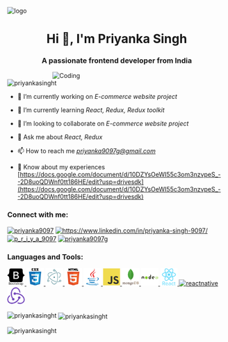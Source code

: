 ![logo]()
<h1 align="center">Hi 👋, I'm Priyanka Singh</h1>
<h3 align="center">A passionate frontend developer from India</h3>
<img  alt="Coding" align="right" width="400" src="https://mir-s3-cdn-cf.behance.net/project_modules/disp/601014116770475.6068beff4640a.gif">

<p align="left"> <img src="https://komarev.com/ghpvc/?username=priyankasinght&label=Profile%20views&color=0e75b6&style=flat" alt="priyankasinght" /> </p>

- 🔭 I’m currently working on *E-commerce website project*

- 🌱 I’m currently learning *React, Redux, Redux toolkit*

- 👯 I’m looking to collaborate on *E-commerce website project*

- 💬 Ask me about *React, Redux*

- 📫 How to reach me *priyanka9097g@gmail.com*

- 📄 Know about my experiences [https://docs.google.com/document/d/10DZYsOeWI55c3om3nzvpeS_--2D8uoQDWnf0tt186HE/edit?usp=drivesdk](https://docs.google.com/document/d/10DZYsOeWI55c3om3nzvpeS_--2D8uoQDWnf0tt186HE/edit?usp=drivesdk)

<h3 align="left">Connect with me:</h3>
<p align="left">
<a href="https://twitter.com/priyanka9097" target="blank"><img align="center" src="https://raw.githubusercontent.com/rahuldkjain/github-profile-readme-generator/master/src/images/icons/Social/twitter.svg" alt="priyanka9097" height="30" width="40" /></a>
<a href="https://linkedin.com/in/https://www.linkedin.com/in/priyanka-singh-9097/" target="blank"><img align="center" src="https://raw.githubusercontent.com/rahuldkjain/github-profile-readme-generator/master/src/images/icons/Social/linked-in-alt.svg" alt="https://www.linkedin.com/in/priyanka-singh-9097/" height="30" width="40" /></a>
<a href="https://instagram.com/p_r_i_y_a_9097" target="blank"><img align="center" src="https://raw.githubusercontent.com/rahuldkjain/github-profile-readme-generator/master/src/images/icons/Social/instagram.svg" alt="p_r_i_y_a_9097" height="30" width="40" /></a>
<a href="https://www.hackerearth.com/priyanka9097g" target="blank"><img align="center" src="https://raw.githubusercontent.com/rahuldkjain/github-profile-readme-generator/master/src/images/icons/Social/hackerearth.svg" alt="priyanka9097g" height="30" width="40" /></a>
</p>

<h3 align="left">Languages and Tools:</h3>
<p align="left"> <a href="https://getbootstrap.com" target="_blank" rel="noreferrer"> <img src="https://raw.githubusercontent.com/devicons/devicon/master/icons/bootstrap/bootstrap-plain-wordmark.svg" alt="bootstrap" width="40" height="40"/> </a> <a href="https://www.w3schools.com/css/" target="_blank" rel="noreferrer"> <img src="https://raw.githubusercontent.com/devicons/devicon/master/icons/css3/css3-original-wordmark.svg" alt="css3" width="40" height="40"/> </a> <a href="https://www.electronjs.org" target="_blank" rel="noreferrer"> <img src="https://raw.githubusercontent.com/devicons/devicon/master/icons/electron/electron-original.svg" alt="electron" width="40" height="40"/> </a> <a href="https://www.w3.org/html/" target="_blank" rel="noreferrer"> <img src="https://raw.githubusercontent.com/devicons/devicon/master/icons/html5/html5-original-wordmark.svg" alt="html5" width="40" height="40"/> </a> <a href="https://www.java.com" target="_blank" rel="noreferrer"> <img src="https://raw.githubusercontent.com/devicons/devicon/master/icons/java/java-original.svg" alt="java" width="40" height="40"/> </a> <a href="https://developer.mozilla.org/en-US/docs/Web/JavaScript" target="_blank" rel="noreferrer"> <img src="https://raw.githubusercontent.com/devicons/devicon/master/icons/javascript/javascript-original.svg" alt="javascript" width="40" height="40"/> </a> <a href="https://www.mongodb.com/" target="_blank" rel="noreferrer"> <img src="https://raw.githubusercontent.com/devicons/devicon/master/icons/mongodb/mongodb-original-wordmark.svg" alt="mongodb" width="40" height="40"/> </a> <a href="https://nodejs.org" target="_blank" rel="noreferrer"> <img src="https://raw.githubusercontent.com/devicons/devicon/master/icons/nodejs/nodejs-original-wordmark.svg" alt="nodejs" width="40" height="40"/> </a> <a href="https://reactjs.org/" target="_blank" rel="noreferrer"> <img src="https://raw.githubusercontent.com/devicons/devicon/master/icons/react/react-original-wordmark.svg" alt="react" width="40" height="40"/> </a> <a href="https://reactnative.dev/" target="_blank" rel="noreferrer"> <img src="https://reactnative.dev/img/header_logo.svg" alt="reactnative" width="40" height="40"/> </a> <a href="https://redux.js.org" target="_blank" rel="noreferrer"> <img src="https://raw.githubusercontent.com/devicons/devicon/master/icons/redux/redux-original.svg" alt="redux" width="40" height="40"/> </a> </p>

<p><img align="left" src="https://github-readme-stats.vercel.app/api/top-langs?username=priyankasinght&show_icons=true&locale=en&layout=compact" alt="priyankasinght" /></p>

<p>&nbsp;<img align="center" src="https://github-readme-stats.vercel.app/api?username=priyankasinght&show_icons=true&locale=en" alt="priyankasinght" /></p>

<p><img align="center" src="https://github-readme-streak-stats.herokuapp.com/?user=priyankasinght&" alt="priyankasinght" /></p>
